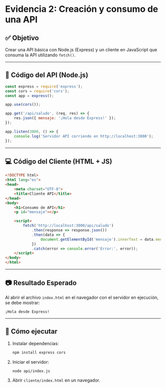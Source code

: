 # Evidencia 2: Creación y consumo de una API

## ✅ Objetivo
Crear una API básica con Node.js (Express) y un cliente en JavaScript que consuma la API utilizando `fetch()`.

---

## 📡 Código del API (Node.js)

```javascript
const express = require('express');
const cors = require('cors');
const app = express();

app.use(cors());

app.get('/api/saludo', (req, res) => {
    res.json({ mensaje: '¡Hola desde Express!' });
});

app.listen(3000, () => {
    console.log('Servidor API corriendo en http://localhost:3000');
});
```

---

## 💻 Código del Cliente (HTML + JS)

```html
<!DOCTYPE html>
<html lang="es">
<head>
    <meta charset="UTF-8">
    <title>Cliente API</title>
</head>
<body>
    <h1>Consumo de API</h1>
    <p id="mensaje"></p>

    <script>
        fetch('http://localhost:3000/api/saludo')
            .then(response => response.json())
            .then(data => {
                document.getElementById('mensaje').innerText = data.mensaje;
            })
            .catch(error => console.error('Error:', error));
    </script>
</body>
</html>
```

---

## 📷 Resultado Esperado

Al abrir el archivo `index.html` en el navegador con el servidor en ejecución, se debe mostrar:

```
¡Hola desde Express!
```

---

## 🚀 Cómo ejecutar

1. Instalar dependencias:
   ```bash
   npm install express cors
   ```

2. Iniciar el servidor:
   ```bash
   node api/index.js
   ```

3. Abrir `cliente/index.html` en un navegador.

